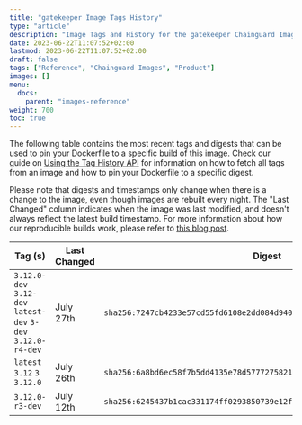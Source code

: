 ```yaml
---
title: "gatekeeper Image Tags History"
type: "article"
description: "Image Tags and History for the gatekeeper Chainguard Image"
date: 2023-06-22T11:07:52+02:00
lastmod: 2023-06-22T11:07:52+02:00
draft: false
tags: ["Reference", "Chainguard Images", "Product"]
images: []
menu:
  docs:
    parent: "images-reference"
weight: 700
toc: true
---
```


The following table contains the most recent tags and digests that can be used to pin your Dockerfile to a specific build of this image. Check our guide on [Using the Tag History API](/chainguard/chainguard-images/using-the-tag-history-api/) for information on how to fetch all tags from an image and how to pin your Dockerfile to a specific digest.

Please note that digests and timestamps only change when there is a change to the image, even though images are rebuilt every night. The "Last Changed" column indicates when the image was last modified, and doesn't always reflect the latest build timestamp. For more information about how our reproducible builds work, please refer to [this blog post](https://www.chainguard.dev/unchained/reproducing-chainguards-reproducible-image-builds).

| Tag (s)                                                       | Last Changed | Digest                                                                    |
|---------------------------------------------------------------|--------------|---------------------------------------------------------------------------|
|  `3.12.0-dev` `3.12-dev` `latest-dev` `3-dev` `3.12.0-r4-dev` | July 27th    | `sha256:7247cb4233e57cd55fd6108e2dd084d940a2c38be7f123021f982de8c001bc81` |
|  `latest` `3.12` `3` `3.12.0`                                 | July 26th    | `sha256:6a8bd6ec58f7b5dd4135e78d57772758218529bbbb6583a06db5b3a61c96fe87` |
|  `3.12.0-r3-dev`                                              | July 12th    | `sha256:6245437b1cac331174ff0293850739e12ff5e7697e1f5845bcc08a2ddde389fe` |

